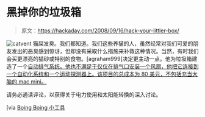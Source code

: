 # 黑掉你的垃圾箱

> 原文：<https://hackaday.com/2008/09/16/hack-your-littler-box/>

![](img/0c2c7ff7a4d722227563a4eb9e805c29.png "catvent")
猫屎发臭。我们都知道。我们这些养猫的人，虽然经常对我们可爱的朋友发出的恶臭感到惊讶，但却没有采取什么措施来补救这种情况。当然，有时我们会买更漂亮的猫砂或特别的食物。[agraham999]决定更主动一点。他为垃圾箱建造了一个[自动排气系统。他也不满足于仅仅在排气口安装一个风扇，他把它连接到一个自动化系统和一个运动探测器上。该项目的总成本为 80 美元，不包括充当大脑的 mac mini。](http://forums.treehugger.com/viewtopic.php?f=2&t=6186)

请务必通读评论，以获得关于电力使用和太阳能转换的深入讨论。

[via [Boing Boing 小工具](http://gadgets.boingboing.net/2008/09/15/alans-diy-cat-jet-li.html)